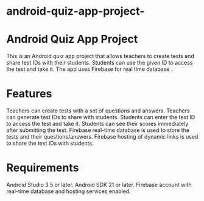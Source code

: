 # android-quiz-app-project-


# Android Quiz App Project


This is an Android quiz app project that allows teachers to create tests and share test IDs with their students. Students can use the given ID to access the test and take it. The app uses Firebase for real time database .


# Features

Teachers can create tests with a set of questions and answers.
Teachers can generate test IDs to share with students.
Students can enter the test ID to access the test and take it.
Students can see their scores immediately after submitting the test.
Firebase real-time database is used to store the tests and their questions/answers.
Firebase hosting of dynamic links is used to share the test IDs with students.



# Requirements

Android Studio 3.5 or later.
Android SDK 21 or later.
Firebase account with real-time database and hosting services enabled.
